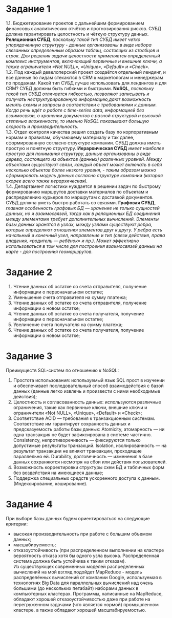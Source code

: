 # Задание 1
1.1. Бюджетирование проектов с дальнейшим формированием финансовых аналитических отчётов и прогнозирования рисков. СУБД должна гарантировать целостность и чёткую структуру данных. **Реляционная СУБД**, *поскольку такой тип СУБД имеет четко упорядоченную структуру - данные организованы в виде набора связанных определенным образом таблиц, состоящих из столбцов и строк. Для решения задачи целостности применяется определенный комплекс инструментов, включающий первичные и внешние ключи, а также ограничители «Not NULL», «Unique», «Default» и «Check».*    
1.2. Под каждый девелоперский проект создаётся отдельный лендинг, и все данные по лидам стекаются в CRM к маркетологам и менеджерам по продажам. Какой тип СУБД лучше использовать для лендингов и для CRM? СУБД должны быть гибкими и быстрыми. **NoSQL**, *поскольку такой тип СУБД отличается гибкостью, позволяют записывать и получать неструктурированную информацию,дают возможность менять схемы и запросы в соответствии с требованиями к данным. Когда речь идёт о работе с time-series data, информацией без взаимосвязи, о хранении документов с разной структурой и высокой степенью вложенности, то именно NoSQL показывают большую скорость и производительность.*    
1.3. Отдел контроля качества решил создать базу по корпоративным нормам и правилам, обучающему материалу и так далее, сформированную согласно структуре компании. СУБД должна иметь простую и понятную структуру. **Иерархическая СУБД** *имеет наиболее простую для понимания структуру, данные организованы в виде дерева, состоящего из объектов (данных) различных уровней. Между объектами существуют связи, каждый объект может включать в себя несколько объектов более низкого уровня, - таким образом можно сформировать модель данных согласно структуре компании (которая скорее всего также иерархическая).*    
1.4. Департамент логистики нуждается в решении задач по быстрому формированию маршрутов доставки материалов по объектам и распределению курьеров по маршрутам с доставкой документов. СУБД должна уметь быстро работать со связями. **Графовая СУБД**, *главная особенность графовых БД — хранение не только сущностей данных, но и взаимосвязей, тогда как в реляционных БД соединения между элементами требует дополнительных вычислений. Элементы базы данных хранятся в узлах, между узлами существуют ребра, которые определяют отношения элементов друг к другу. У ребра есть начальный и конечный узел, направление и тип (связи действия, права владения, «родитель — ребёнок» и пр.). Может эффективно использоваться в том числе для построения взаимосвязей данных на карте - для построения геомаршрутов.*
# Задание 2
1. Чтение данных об остатке со счета отправителя, получение информации о первоначальном остатке;
2. Уменьшение счета отправителя на сумму платежа;
3. Чтение данных об остатке со счета отправителя, получение информации о новом остатке;
4. Чтение данных об остатке со счета получателя, получение информации о первоначальном остатке;
5. Увеличение счета получателя на сумму платежа;
6. Чтение данных об остатке со счета получателя, получение информации о новом остатке;
# Задание 3
Преимуществ SQL-систем по отношению к NoSQL:    
1. Простота использования: используемый язык SQL прост в изучении и обеспечивает последовательный способ взаимодействия с базой данных (данные легко извлечь и произвести с ними необходимые действия);
2. Целостность и согласованность данных: используются различные ограничения, такие как первичные ключи, внешние ключи и ограничители «Not NULL», «Unique», «Default» и «Check»;
3. Соответствие ACID — требования к транзакционным системам. Соответствие им гарантирует сохранность данных и предсказуемость работы базы данных:
	Atomicity, атомарность — ни одна транзакция не будет зафиксирована в системе частично.
	Consistency, непротиворечивость — фиксируются только допустимые результаты транзакций.
	Isolation, изолированность — на результат транзакции не влияют транзакции, проходящие параллельно ей.
	Durability, долговечность — изменения в базе данных сохраняются несмотря на сбои или действия пользователей.
4. Возможность корректировки структуры схем БД и табличных форм без воздействия на имеющиеся данные;
5. Поддержка специальных средств ускоренного доступа к данным. (Индексирование, кэширование).
# Задание 4
При выборе базы данных будем ориентироваться на следующие критерии:
- высокая производительность при работе с большим объемом данных;
- масшабируемость;
- отказоустойчивость (при распределенном выполнении на кластере вероятность отказа хотя бы одного узла высока. Распределенная система должна быть устойчива к таким отказам).    
Из существующех современных моделей распределенных вычислений на мой взгляд подойдет MapReduce - модель распределённых вычислений от компании Google, используемая в технологиях Big Data для параллельных вычислений над очень большими (до нескольких петабайт) наборами данных в компьютерных кластерах. Программы, написанные на MapReduce, обладают хорошей отказоустойчивостью даже при работе на перегруженном задачами (что является нормой) промышленном кластере. а также обладают хорошей масштабируемостью.
